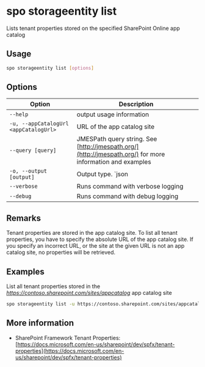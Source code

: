 # spo storageentity list

Lists tenant properties stored on the specified SharePoint Online app catalog

## Usage

```sh
spo storageentity list [options]
```

## Options

Option|Description
------|-----------
`--help`|output usage information
`-u, --appCatalogUrl <appCatalogUrl>`|URL of the app catalog site
`--query [query]`|JMESPath query string. See [http://jmespath.org/](http://jmespath.org/) for more information and examples
`-o, --output [output]`|Output type. `json|text`. Default `text`
`--verbose`|Runs command with verbose logging
`--debug`|Runs command with debug logging

## Remarks

Tenant properties are stored in the app catalog site. To list all tenant properties, you have to specify the absolute URL of the app catalog site. If you specify an incorrect URL, or the site at the given URL is not an app catalog site, no properties will be retrieved.

## Examples

List all tenant properties stored in the _https://contoso.sharepoint.com/sites/appcatalog_ app catalog site

```sh
spo storageentity list -u https://contoso.sharepoint.com/sites/appcatalog
```

## More information

- SharePoint Framework Tenant Properties: [https://docs.microsoft.com/en-us/sharepoint/dev/spfx/tenant-properties](https://docs.microsoft.com/en-us/sharepoint/dev/spfx/tenant-properties)